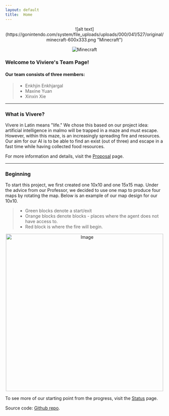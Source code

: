 ```yaml
---
layout: default
title:  Home
---
```


<center>
![alt text](https://gonintendo.com/system/file_uploads/uploads/000/041/527/original/minecraft-600x333.png "Minecraft")
</center>

<p align="center">
    <img src="https://gonintendo.com/system/file_uploads/uploads/000/041/527/original/minecraft-600x333.png" alt="Minecraft" />
</p>


### Welcome to Viviere's Team Page! 

#### Our team consists of three members:

> * Enkhjin Enkhjargal
> * Maxine Yuan
> * Xinxin Xie

---

### What is Vivere?
Vivere in Latin means "life." We chose this based on our project idea: artificial intelligence in malmo will be trapped in a maze and must escape. However, within this maze, is an increasingly spreading fire and resources. Our aim for our AI is to be able to find an exist (out of three) and escape in a fast time while having collected food resources.

For more information and details, visit the [Proposal](proposal.html) page.

---

### Beginning
To start this project, we first created one 10x10 and one 15x15 map. Under the advice from our Professor, we decided to use one map to produce four maps by rotating the map. Below is an example of our map design for our 10x10. 

> * Green blocks denote a start/exit
> * Orange blocks denote blocks - places where the agent does not have access to.
> * Red block is where the fire will begin.

<p align="center">
    <img src="https://raw.githubusercontent.com/Enhjin/Vivere/master/10x10.jpg" alt="Image" width="500" height="500" />
</p>

To see more of our starting point from the progress, visit the [Status](status.html) page.

Source code: [Github repo](https://github.com/Enhjin/Vivere "Github repo").
